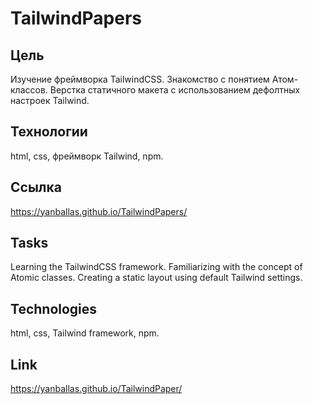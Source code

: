 # TailwindPapers

## Цель

Изучение фреймворка TailwindCSS. Знакомство с понятием Атом-классов. Верстка статичного макета с использованием дефолтных настроек Tailwind.

## Технологии

html, css, фреймворк Tailwind, npm.

## Ссылка

https://yanballas.github.io/TailwindPapers/

## Tasks

Learning the TailwindCSS framework. Familiarizing with the concept of Atomic classes. Creating a static layout using default Tailwind settings.

## Technologies

html, css, Tailwind framework, npm.

## Link

https://yanballas.github.io/TailwindPaper/